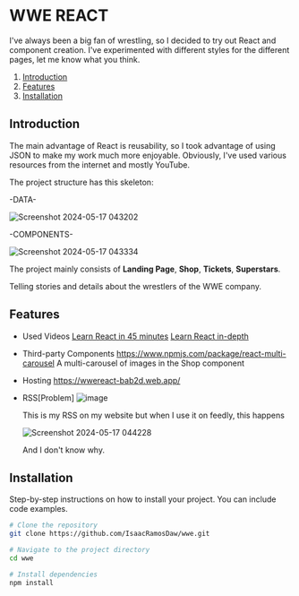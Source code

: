 # WWE REACT

I've always been a big fan of wrestling, so I decided to try out React and component creation. I've experimented with different styles for the different pages, let me know what you think.

1. [Introduction](#introduction)
2. [Features](#features)
3. [Installation](#installation)

## Introduction

The main advantage of React is reusability, so I took advantage of using JSON to make my work much more enjoyable. Obviously, I've used various resources from the internet and mostly YouTube.

The project structure has this skeleton:

-DATA-

![Screenshot 2024-05-17 043202](https://github.com/IsaacRamosDaw/wwe/assets/164216296/47e25669-8c35-450f-a9de-0430c29bb758)

-COMPONENTS-

![Screenshot 2024-05-17 043334](https://github.com/IsaacRamosDaw/wwe/assets/164216296/6195356c-c5bb-4b95-96ef-e9f27fd69a03)

The project mainly consists of **Landing Page**, **Shop**, **Tickets**, **Superstars**.

Telling stories and details about the wrestlers of the WWE company.

## Features
  
- Used Videos
  [Learn React in 45 minutes](https://www.youtube.com/watch?v=PWF5SgnNdp4&t=1982s)
  [Learn React in-depth](https://www.youtube.com/watch?v=wGxDfSWC4Ww)
  
- Third-party Components
  https://www.npmjs.com/package/react-multi-carousel
  A multi-carousel of images in the Shop component
  
- Hosting
    https://wwereact-bab2d.web.app/

- RSS[Problem]
    ![image](https://github.com/IsaacRamosDaw/wwe/assets/164216296/d1f6b6f2-338c-4344-9f6a-7dce781fd139)
  
  This is my RSS on my website but when I use it on feedly, this happens
  
    ![Screenshot 2024-05-17 044228](https://github.com/IsaacRamosDaw/wwe/assets/164216296/2fc9d147-4baa-431d-bb42-2b306e11e2d7)

  And I don't know why.

## Installation

Step-by-step instructions on how to install your project. You can include code examples.

```bash
# Clone the repository
git clone https://github.com/IsaacRamosDaw/wwe.git

# Navigate to the project directory
cd wwe

# Install dependencies
npm install
